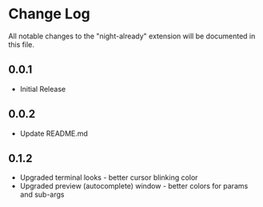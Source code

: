# Change Log

All notable changes to the "night-already" extension will be documented in this file.

## 0.0.1
<ul>
<li>Initial Release</li></ul>

## 0.0.2
<ul>
<li>Update README.md</li>
</ul>

## 0.1.2
<ul>
  <li>Upgraded terminal looks - better cursor blinking color</li>
  <li>Upgraded preview (autocomplete) window - better colors for params and sub-args</li>
</ul
